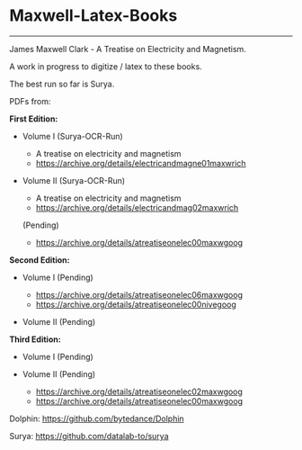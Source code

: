 # Maxwell-Latex-Books
-------------------
James Maxwell Clark - A Treatise on Electricity and Magnetism.

A work in progress to digitize / latex to these books. 

The best run so far is Surya.

PDFs from:

**First Edition:**
- Volume I (Surya-OCR-Run)
    - A treatise on electricity and magnetism
    - https://archive.org/details/electricandmagne01maxwrich



- Volume II (Surya-OCR-Run)
    - A treatise on electricity and magnetism
    - https://archive.org/details/electricandmag02maxwrich



    (Pending)
    - https://archive.org/details/atreatiseonelec00maxwgoog




**Second Edition:**
- Volume I 
    (Pending)
    - https://archive.org/details/atreatiseonelec06maxwgoog
    - https://archive.org/details/atreatiseonelec00nivegoog

- Volume II
    (Pending)



**Third Edition:**
- Volume I
    (Pending)

- Volume II
    (Pending)
    - https://archive.org/details/atreatiseonelec02maxwgoog
    - https://archive.org/details/atreatiseonelec00maxwgoog



Dolphin: 
https://github.com/bytedance/Dolphin

Surya:
https://github.com/datalab-to/surya